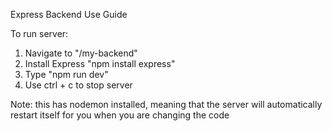 Express Backend Use Guide

To run server:
1) Navigate to "/my-backend"
2) Install Express "npm install express"
2) Type "npm run dev"
3) Use ctrl + c to stop server

Note: this has nodemon installed, meaning that the server will automatically restart itself for you when you are changing the code
